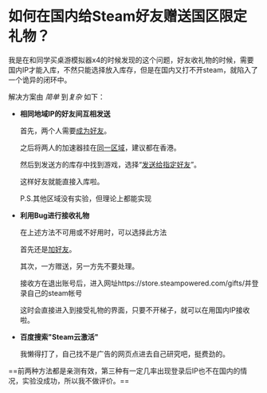 # 如何在国内给Steam好友赠送国区限定礼物？

我是在和同学买桌游模拟器x4的时候发现的这个问题，好友收礼物的时候，需要国内IP才能入库，不然只能选择放入库存，但是在国内又打不开steam，就陷入了一个诡异的闭环中。

解决方案由 *简单* 到*复杂* 如下：

* **相同地域IP的好友间互相发送**

  首先，两个人需要<u>成为好友</u>。

  之后将两人的加速器挂在<u>同一区域</u>，建议都在香港。

  然后到发送方的库存中找到游戏，选择“<u>发送给指定好友</u>”。

  这样好友就能直接入库啦。

  P.S.其他区域没有实验，但理论上都能实现

* **利用Bug进行接收礼物**

  在上述方法不可用或不好用时，可以选择此方法

  首先还是<u>加好友</u>。

  其次，一方赠送，另一方先不要处理。

  接收方在退出账号后，进入网址https://store.steampowered.com/gifts/并登录自己的steam帐号

  这时会直接进入到接受礼物的界面，只要不开梯子，就可以在用国内IP接收啦。

- **百度搜索"Steam云激活"**

  我懒得打了，自己找不是广告的网页点进去自己研究吧，挺费劲的。

==前两种方法都是亲测有效，第三种有一定几率出现登录后IP也不在国内的情况，实验没成功，所以我不做评价。==
